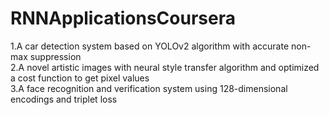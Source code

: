 # RNNApplicationsCoursera

1.A car detection system based on YOLOv2 algorithm with accurate non-max suppression \
2.A novel artistic images with neural style transfer algorithm and optimized a cost function to get pixel values \
3.A face recognition and verification system using 128-dimensional encodings and triplet loss
